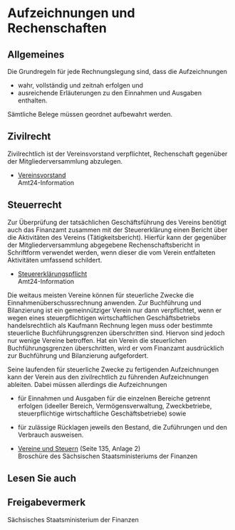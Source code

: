 # Aufzeichnungen und Rechenschaften

Allgemeines
-----------

Die Grundregeln für jede Rechnungslegung sind, dass die Aufzeichnungen

* wahr, vollständig und zeitnah erfolgen und
* ausreichende Erläuterungen zu den Einnahmen und Ausgaben enthalten.

Sämtliche Belege müssen geordnet aufbewahrt werden.

Zivilrecht
----------

Zivilrechtlich ist der Vereinsvorstand verpflichtet, Rechenschaft gegenüber der Mitgliederversammlung abzulegen.

* [Vereinsvorstand](https://amt24dev.sachsen.de/zufi/lebenslagen/5000916)  
   Amt24-Information

Steuerrecht
-----------

Zur Überprüfung der tatsächlichen Geschäftsführung des Vereins benötigt auch das Finanzamt zusammen mit der Steuererklärung einen Bericht über die Aktivitäten des Vereins (Tätigkeitsbericht). Hierfür kann der gegenüber der Mitgliederversammlung abgegebene Rechenschaftsbericht in Schriftform verwendet werden, wenn dieser die vom Verein entfalteten Aktivitäten umfassend schildert.

* [Steuererklärungspflicht](https://amt24dev.sachsen.de/zufi/lebenslagen/5000873)  
   Amt24-Information

Die weitaus meisten Vereine können für steuerliche Zwecke die Einnahmenüberschussrechnung anwenden. Zur Buchführung und Bilanzierung ist ein gemeinnütziger Verein nur dann verpflichtet, wenn er wegen eines steuerpflichtigen wirtschaftlichen Geschäftsbetriebs handelsrechtlich als Kaufmann Rechnung legen muss oder bestimmte steuerliche Buchführungsgrenzen überschritten sind. Hiervon sind jedoch nur wenige Vereine betroffen. Hat ein Verein die steuerlichen Buchführungsgrenzen überschritten, wird er vom Finanzamt ausdrücklich zur Buchführung und Bilanzierung aufgefordert.

Seine laufenden für steuerliche Zwecke zu fertigenden Aufzeichnungen kann der Verein aus den zivilrechtlich zu führenden Aufzeichnungen ableiten. Dabei müssen allerdings die Aufzeichnungen

* für Einnahmen und Ausgaben für die einzelnen Bereiche getrennt erfolgen (ideeller Bereich, Vermögensverwaltung, Zweckbetriebe, steuerpflichtige wirtschaftliche Geschäftsbetriebe) sowie
* für zulässige Rücklagen jeweils den Bestand, die Zuführungen und den Verbrauch ausweisen.

* [Vereine und Steuern](https://publikationen.sachsen.de/bdb/artikel/11465 "SMF: Broschüre \"Vereine und Steuern - Informationen über die Besteuerung gemeinnütziger Vereine\" (publikationen.sachsen.de)") (Seite 135, Anlage 2)  
  Broschüre des Sächsischen Staatsministeriums der Finanzen

## Lesen Sie auch

## Freigabevermerk

Sächsisches Staatsministerium der Finanzen
